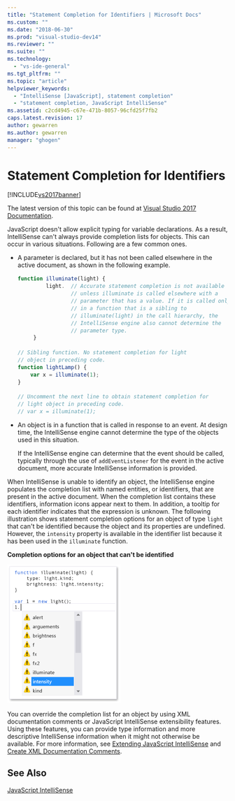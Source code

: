 ```yaml
---
title: "Statement Completion for Identifiers | Microsoft Docs"
ms.custom: ""
ms.date: "2018-06-30"
ms.prod: "visual-studio-dev14"
ms.reviewer: ""
ms.suite: ""
ms.technology: 
  - "vs-ide-general"
ms.tgt_pltfrm: ""
ms.topic: "article"
helpviewer_keywords: 
  - "IntelliSense [JavaScript], statement completion"
  - "statement completion, JavaScript IntelliSense"
ms.assetid: c2cd4945-c67e-471b-8057-96cfd25f7fb2
caps.latest.revision: 17
author: gewarren
ms.author: gewarren
manager: "ghogen"
---
```

# Statement Completion for Identifiers
[!INCLUDE[vs2017banner](../includes/vs2017banner.md)]

The latest version of this topic can be found at [Visual Studio 2017 Documentation](https://docs.microsoft.com/en-us/visualstudio/).  
  
JavaScript doesn't allow explicit typing for variable declarations. As a result, IntelliSense can't always provide completion lists for objects. This can occur in various situations. Following are a few common ones.  
  
-   A parameter is declared, but it has not been called elsewhere in the active document, as shown in the following example.  
  
    ```javascript  
    function illuminate(light) {  
             light.  // Accurate statement completion is not available   
                     // unless illuminate is called elsewhere with a   
                     // parameter that has a value. If it is called only  
                     // in a function that is a sibling to   
                     // illuminate(light) in the call hierarchy, the   
                     // IntelliSense engine also cannot determine the   
                     // parameter type.  
         }  
  
    // Sibling function. No statement completion for light   
    // object in preceding code.  
    function lightLamp() {  
        var x = illuminate(1);  
    }  
  
    // Uncomment the next line to obtain statement completion for  
    // light object in preceding code.  
    // var x = illuminate(1);  
    ```  
  
-   An object is in a function that is called in response to an event. At design time, the IntelliSense engine cannot determine the type of the objects used in this situation.  
  
     If the IntelliSense engine can determine that the event should be called, typically through the use of `addEventListener` for the event in the active document, more accurate IntelliSense information is provided.  
  
 When IntelliSense is unable to identify an object, the IntelliSense engine populates the completion list with named entities, or identifiers, that are present in the active document. When the completion list contains these identifiers, information icons appear next to them. In addition, a tooltip for each identifier indicates that the expression is unknown. The following illustration shows statement completion options for an object of type `light` that can't be identified because the object and its properties are undefined. However, the `intensity` property is available in the identifier list because it has been used in the `illuminate` function.  
  
 **Completion options for an object that can't be identified**  
  
 ![JavaScript IntelliSense for identifiers](../ide/media/js-intellisense-identifiers.png "js_intellisense_identifiers")  
  
 You can override the completion list for an object by using XML documentation comments or JavaScript IntelliSense extensibility features. Using these features, you can provide type information and more descriptive IntelliSense information when it might not otherwise be available. For more information, see [Extending JavaScript IntelliSense](../ide/extending-javascript-intellisense.md) and [Create XML Documentation Comments](../ide/create-xml-documentation-comments-for-javascript-intellisense.md).  
  
## See Also  
 [JavaScript IntelliSense](../ide/javascript-intellisense.md)



